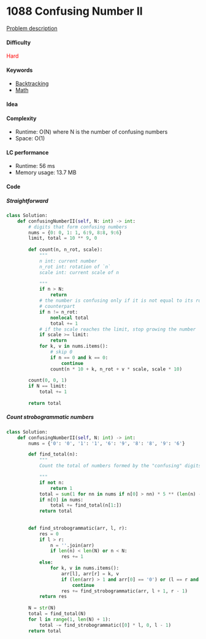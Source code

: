 1088 Confusing Number II
=======================
[Problem description](https://leetcode.com/problems/confusing-number-ii/)

#### Difficulty
<span style="color:red">Hard</span>

#### Keywords
- [Backtracking](../categories/backtracking.md)
- [Math](../categories/math.md)
  
#### Idea


#### Complexity
- Runtime: O(N) where N is the number of confusing numbers
- Space: O(1)
  
#### LC performance
- Runtime: 56 ms
- Memory usage: 13.7 MB

#### Code
##### Straightforward
```python
class Solution:
    def confusingNumberII(self, N: int) -> int:
        # digits that form confusing numbers
        nums = {0: 0, 1: 1, 6:9, 8:8, 9:6}
        limit, total = 10 ** 9, 0
        
        def count(n, n_rot, scale):
            """
            n int: current number
            n_rot int: rotation of `n`
            scale int: current scale of n

            """
            if n > N:
                return
            # the number is confusing only if it is not equal to its rotated 
            # counterpart
            if n != n_rot:
                nonlocal total
                total += 1
            # if the scale reaches the limit, stop growing the number
            if scale >= limit:
                return
            for k, v in nums.items():
                # skip 0
                if n == 0 and k == 0:
                    continue
                count(n * 10 + k, n_rot + v * scale, scale * 10)
        
        count(0, 0, 1)
        if N == limit:
            total += 1
        
        return total
```

##### Count strobogrammatic numbers
```python
class Solution:
    def confusingNumberII(self, N: int) -> int:
        nums = {'0': '0', '1': '1', '6': '9', '8': '8', '9': '6'}

        def find_total(n):
            """
            Count the total of numbers formed by the "confusing" digits

            """
            if not n:
                return 1
            total = sum(1 for nn in nums if n[0] > nn) * 5 ** (len(n) - 1)
            if n[0] in nums:
                total += find_total(n[1:])
            return total
        
        
        def find_strobogrammatic(arr, l, r):
            res = 0
            if l > r:
                n = ''.join(arr)
                if len(n) < len(N) or n < N:
                    res += 1
            else:
                for k, v in nums.items():
                    arr[l], arr[r] = k, v
                    if (len(arr) > 1 and arr[0] == '0') or (l == r and k != v):
                        continue
                    res += find_strobogrammatic(arr, l + 1, r - 1)
            return res
        
        N = str(N)
        total = find_total(N)
        for l in range(1, len(N) + 1):
            total -= find_strobogrammatic([0] * l, 0, l - 1)
        return total
```